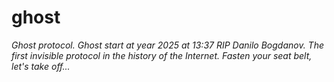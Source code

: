 # ghost
*Ghost protocol.* 
*Ghost start at year 2025 at 13:37 RIP Danilo Bogdanov.*
*The first invisible protocol in the history of the Internet.*
*Fasten your seat belt, let's take off...*
